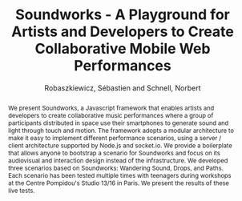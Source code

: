 --- 
title: "Soundworks - A Playground for Artists and Developers to Create Collaborative Mobile Web Performances" 
abstract: "We present Soundworks, a Javascript framework that enables artists and developers to create collaborative music performances where a group of participants distributed in space use their smartphones to generate sound and light through touch and motion. The framework adopts a modular architecture to make it easy to implement different performance scenarios, using a server / client architecture supported by Node.js and socket.io. We provide a boilerplate that allows anyone to bootstrap a scenario for Soundworks and focus on its audiovisual and interaction design instead of the infrastructure. We developed three scenarios based on Soundworks: Wandering Sound, Drops, and Paths. Each scenario has been tested multiple times with teenagers during workshops at the Centre Pompidou's Studio 13/16 in Paris. We present the results of these live tests." 
address: "Paris" 
author: "Robaszkiewicz, Sébastien and Schnell, Norbert"
webAuthor: "Sébastien Robaszkiewicz, Norbert Schnell" 
booktitle: "Proceedings of the International Web Audio Conference" 
editor: "Goldszmidt, Samuel and Schnell, Norbert and Saiz, Victor and Matuszewski, Benjamin" 
month: "Proceedings of the International Web Audio Conference"
pages: "" 
publisher: "IRCAM" 
series: "WAC '15"
track: "Poster"  
year: "2015" 
id: "2015_EA_30" 
tags: year2015
media: undefined 
pdflink: undefined
ISSN: 2663-5844
---